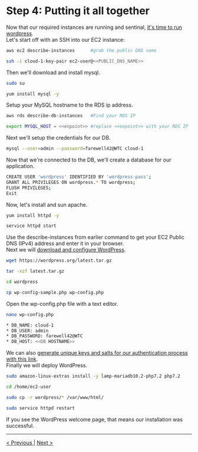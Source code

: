 <h1>Step 4: Putting it all together</h1>

<p>
Now that our required instances are running and sentinal, <a href="https://aws.amazon.com/getting-started/hands-on/deploy-wordpress-with-amazon-rds/4/">it's time to run wordpress</a>.
<br />
Let's start off with an SSH into our EC2 instance:
</p>

```bash
aws ec2 describe-instances 		#grab the public DNS name

ssh -i cloud-1-key-pair ec2-user@<<PUBLIC_DNS_NAME>>
```

<p>
Then we'll download and install mysql.
</p>

```bash
sudo su

yum install mysql -y
```

<p>
Setup your MySQL hostname to the RDS ip address.
</p>

```bash
aws rds describe-db-instances	#Find your RDS IP

export MYSQL_HOST = <<enpoint>> #replace <<enpoint>> with your RDS IP
```

<p>
Next we'll setup the credentials for our DB.
</p>

```bash
mysql --user=admin --password=farewell42@WTC cloud-1
```

<p>
Now that we're connected to the DB, we'll create a database for our application.
</p>

```bash
CREATE USER 'wordpress' IDENTIFIED BY 'wordpress-pass';
GRANT ALL PRIVILEGES ON wordpress.* TO wordpress;
FLUSH PRIVILEGES;
Exit
```

<p>
Now, let's install and sun apache.
</p>

```bash
yum install httpd -y

service httpd start
```

<p>
Use the describe-instances from earlier command to get your EC2 Public DNS (IPv4) address and enter it in your browser.
<br />
Next we will <a href="https://aws.amazon.com/getting-started/hands-on/deploy-wordpress-with-amazon-rds/5/">download and configure WordPress</a>.

```bash
wget https://wordpress.org/latest.tar.gz

tar -xzf latest.tar.gz

cd wordpress

cp wp-config-sample.php wp-config.php
```

<p>
Open the wp-config.php file with a text editor.
</p>

```bash
nano wp-config.php

* DB_NAME: cloud-1
* DB_USER: admin
* DB_PASSWORD: farewell42@WTC
* DB_HOST: <<DB HOSTNAME>>
```
<p>
We can also <a href="https://api.wordpress.org/secret-key/1.1/salt/">generate unique keys and salts for our authentication process with this link</a>.
<br />
Finally we will deploy WordPress.
</p>

```bash
sudo amazon-linux-extras install -y lamp-mariadb10.2-php7.2 php7.2

cd /home/ec2-user

sudo cp -r wordpress/* /var/www/html/

sudo service httpd restart
```

<p>
If you see the WordPress welcome page, that means our installation was successful.
</p>

<hr />
<a href="rds.md">
&lt; Previous
</a>
|
<a href="load_balancer.md" align="right">
Next &gt;
</a>